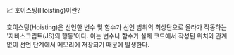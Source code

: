 📈 호이스팅(Hoisting)이란?

호이스팅(Hoisting)은 선언한 변수 및 함수가 선언 범위의 최상단으로 올라가 작동하는 '자바스크립트(JS)의 행동'이다.
이는 변수나 함수가 실제 코드에서 작성된 위치와 관계없이 선언 단계에서 메모리에 저장되기 때문에 발생한다.
 

